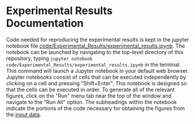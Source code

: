 # Experimental Results Documentation

Code needed for reproducing the experimental results is kept in the jupyter notebook file [code/Experimental_Results/experimental_results.ipynb](https://github.com/twytock/DrugCombPred/blob/main/code/Experimental_Results/experimental_results.ipynb).
The notebook can be launched by navigating to the top-level directory of this repository, typing `jupyter notebook code/Experimental_Results/experimental_results.ipynb` in the terminal.
This command will launch a Jupyter notebook in your default web browser. 
Jupyter notebooks consist of cells that can be executed independently by clicking on a cell and pressing "Shift+Enter". 
This notebook is designed so that the cells can be executed in order.
To generate all of the relevant figures, click on the "Run" menu tab near the top of the window and navigate to the "Run All" option.
The subheadings within the notebook indicate the portions of the code necessary for obtaining the figures from the [input data](https://github.com/twytock/DrugCombPred/tree/main/data/Experimental_Results).
